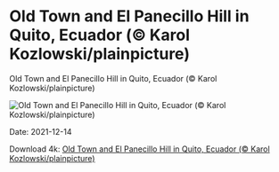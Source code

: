 # Old Town and El Panecillo Hill in Quito, Ecuador (© Karol Kozlowski/plainpicture)

Old Town and El Panecillo Hill in Quito, Ecuador (© Karol Kozlowski/plainpicture)

![Old Town and El Panecillo Hill in Quito, Ecuador (© Karol Kozlowski/plainpicture)](https://bing.com/th?id=OHR.ElPanecilloHill_EN-US0550689224_UHD.jpg&w=1024&h=576)

Date: 2021-12-14

Download 4k: [Old Town and El Panecillo Hill in Quito, Ecuador (© Karol Kozlowski/plainpicture)](https://bing.com/th?id=OHR.ElPanecilloHill_EN-US0550689224_UHD.jpg)

